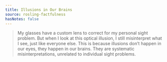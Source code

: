 ```yaml
---
title: Illusions in Our Brains
source: rosling-factfulness
hasNotes: false
---
```


> My glasses have a custom lens to correct for my personal sight problem. But when I look at this optical illusion, I still misinterpret what I see, just like everyone else. This is because illusions don’t happen in our eyes, they happen in our brains. They are systematic misinterpretations, unrelated to individual sight problems.
